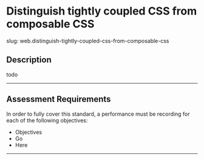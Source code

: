 # Distinguish tightly coupled CSS from composable CSS

slug: web.distinguish-tightly-coupled-css-from-composable-css

## Description
todo

---
## Assessment Requirements
In order to fully cover this standard, a performance must be recording for each of the following objectives:

- Objectives
- Go
- Here


---

